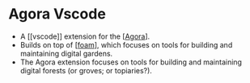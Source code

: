 # Agora Vscode

- A [[vscode]] extension for the [[Agora]].
- Builds on top of [[foam]], which focuses on tools for building and maintaining digital gardens. 
- The Agora extension focuses on tools for building and maintaining digital forests (or groves; or topiaries?).


[//begin]: # "Autogenerated link references for markdown compatibility"
[agora]: agora "Agora"
[foam]: foam "Foam"
[//end]: # "Autogenerated link references"